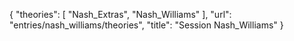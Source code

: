 {
    "theories": [
        "Nash_Extras",
        "Nash_Williams"
    ],
    "url": "entries/nash_williams/theories",
    "title": "Session Nash_Williams"
}
